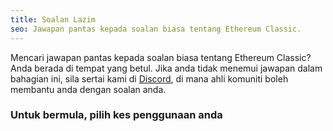 ```yaml
---
title: Soalan Lazim
seo: Jawapan pantas kepada soalan biasa tentang Ethereum Classic.
---
```


Mencari jawapan pantas kepada soalan biasa tentang Ethereum Classic? Anda berada di tempat yang betul. Jika anda tidak menemui jawapan dalam bahagian ini, sila sertai kami di [Discord](https://ethereumclassic.org/discord), di mana ahli komuniti boleh membantu anda dengan soalan anda.

### Untuk bermula, pilih kes penggunaan anda
